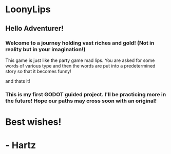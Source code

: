 # LoonyLips

## Hello Adventurer!
### Welcome to a journey holding vast riches and gold! (Not in reality but in your imagination!)

This game is just like the party game mad lips. You are asked for some words of various type and then the words are put into a predetermined story so that it becomes funny!

and thats it!

### This is my first GODOT guided project. I'll be practicing more in the future! Hope our paths may cross soon with an original!

# Best wishes! 
# - Hartz

